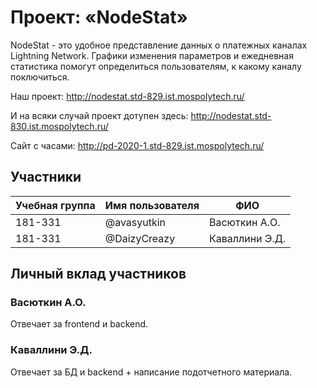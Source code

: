 # Проект: «NodeStat»

NodeStat - это удобное представление данных о платежных каналах Lightning Network. Графики изменения параметров и ежедневная статистика помогут определиться пользователям, к какому каналу поключиться.

Наш проект: http://nodestat.std-829.ist.mospolytech.ru/

И на всяки случай проект дотупен здесь: http://nodestat.std-830.ist.mospolytech.ru/

Сайт с часами: http://pd-2020-1.std-829.ist.mospolytech.ru/

## Участники

| Учебная группа | Имя пользователя | ФИО                      |
|----------------|------------------|--------------------------|
| 181-331        | @avasyutkin      | Васюткин А.О.            |
| 181-331        | @DaizyCreazy     | Каваллини Э.Д.           |

## Личный вклад участников

### Васюткин А.О.

Отвечает за frontend и backend.

### Каваллини Э.Д.

Отвечает за БД и backend + написание подотчетного материала.

